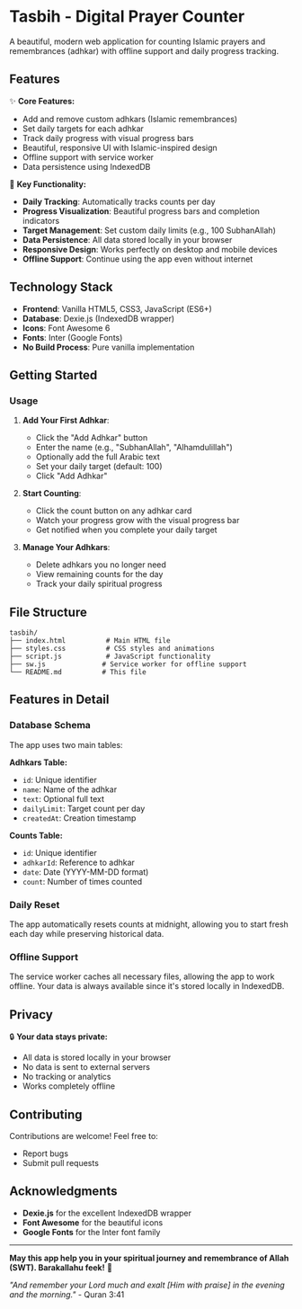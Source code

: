 # Tasbih - Digital Prayer Counter

A beautiful, modern web application for counting Islamic prayers and remembrances (adhkar) with offline support and daily progress tracking.

## Features

✨ **Core Features:**
- Add and remove custom adhkars (Islamic remembrances)
- Set daily targets for each adhkar
- Track daily progress with visual progress bars
- Beautiful, responsive UI with Islamic-inspired design
- Offline support with service worker
- Data persistence using IndexedDB

🎯 **Key Functionality:**
- **Daily Tracking**: Automatically tracks counts per day
- **Progress Visualization**: Beautiful progress bars and completion indicators
- **Target Management**: Set custom daily limits (e.g., 100 SubhanAllah)
- **Data Persistence**: All data stored locally in your browser
- **Responsive Design**: Works perfectly on desktop and mobile devices
- **Offline Support**: Continue using the app even without internet

## Technology Stack

- **Frontend**: Vanilla HTML5, CSS3, JavaScript (ES6+)
- **Database**: Dexie.js (IndexedDB wrapper)
- **Icons**: Font Awesome 6
- **Fonts**: Inter (Google Fonts)
- **No Build Process**: Pure vanilla implementation

## Getting Started

### Usage

1. **Add Your First Adhkar**:
   - Click the "Add Adhkar" button
   - Enter the name (e.g., "SubhanAllah", "Alhamdulillah")
   - Optionally add the full Arabic text
   - Set your daily target (default: 100)
   - Click "Add Adhkar"

2. **Start Counting**:
   - Click the count button on any adhkar card
   - Watch your progress grow with the visual progress bar
   - Get notified when you complete your daily target

3. **Manage Your Adhkars**:
   - Delete adhkars you no longer need
   - View remaining counts for the day
   - Track your daily spiritual progress

## File Structure

```
tasbih/
├── index.html          # Main HTML file
├── styles.css          # CSS styles and animations
├── script.js           # JavaScript functionality
├── sw.js              # Service worker for offline support
└── README.md          # This file
```

## Features in Detail

### Database Schema

The app uses two main tables:

**Adhkars Table:**
- `id`: Unique identifier
- `name`: Name of the adhkar
- `text`: Optional full text
- `dailyLimit`: Target count per day
- `createdAt`: Creation timestamp

**Counts Table:**
- `id`: Unique identifier
- `adhkarId`: Reference to adhkar
- `date`: Date (YYYY-MM-DD format)
- `count`: Number of times counted

### Daily Reset

The app automatically resets counts at midnight, allowing you to start fresh each day while preserving historical data.

### Offline Support

The service worker caches all necessary files, allowing the app to work offline. Your data is always available since it's stored locally in IndexedDB.

## Privacy

🔒 **Your data stays private:**
- All data is stored locally in your browser
- No data is sent to external servers
- No tracking or analytics
- Works completely offline

## Contributing

Contributions are welcome! Feel free to:
- Report bugs
- Submit pull requests

## Acknowledgments

- **Dexie.js** for the excellent IndexedDB wrapper
- **Font Awesome** for the beautiful icons
- **Google Fonts** for the Inter font family

---

**May this app help you in your spiritual journey and remembrance of Allah (SWT). Barakallahu feek!** 🤲

*"And remember your Lord much and exalt [Him with praise] in the evening and the morning."* - Quran 3:41